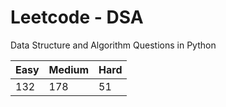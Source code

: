 # Leetcode - DSA

Data Structure and Algorithm Questions in Python

| Easy   |  Medium  | Hard |
|--------|----------|------|
|   132  |    178   |  51  |
